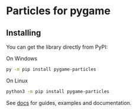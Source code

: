 # Particles for pygame
Installing
-----------

You can get the library directly from PyPI:

On Windows

```bash
py -m pip install pygame-particles
```

On Linux

```bash
python3 -m pip install pygame-particles
```

See [docs](https://pygame-particles.readthedocs.io/en/latest/installing.html) for guides, examples and documentation.